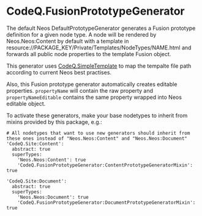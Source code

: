 # CodeQ.FusionPrototypeGenerator

The default Neos DefaultPrototypeGenerator generates a Fusion prototype definition for a given node type. A node will be rendered by Neos.Neos:Content by default with a template in resource://PACKAGE_KEY/Private/Templates/NodeTypes/NAME.html and forwards all public node properties to the template Fusion object.

This generator uses [CodeQ.SimpleTemplate](https://github.com/rolandschuetz/neos-simpletemplate) to map the tempalte file path according to current Neos best practises. 

Also, this Fusion prototype generator automatically creates editable properties. `propertyName` will contain the raw property and `propertyNameEditable` contains the same property wrapped into Neos editable object.

To activate these generators, make your base nodetypes to inherit from mixins provided by this package, e.g.:

```
# All nodetypes that want to use new generators should inherit from these ones instead of "Neos.Neos:Content" and "Neos.Neos:Document"
'CodeQ.Site:Content':
  abstract: true
  superTypes:
    'Neos.Neos:Content': true
    'CodeQ.FusionPrototypeGenerator:ContentPrototypeGeneratorMixin': true

'CodeQ.Site:Document':
  abstract: true
  superTypes:
    'Neos.Neos:Document': true
    'CodeQ.FusionPrototypeGenerator:DocumentPrototypeGeneratorMixin': true
```

